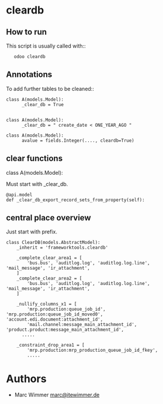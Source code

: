 # cleardb

## How to run

This script is usually called with::

```
   odoo cleardb
```

## Annotations


To add further tables to be cleaned::

```
class A(models.Model):
      _clear_db = True


class A(models.Model):
      _clear_db = " create_date < ONE_YEAR_AGO "

class A(models.Model):
      avalue = fields.Integer(...., cleardb=True)
```

## clear functions

class A(models.Model):

Must start with _clear_db.

```
@api.model
def _clear_db_export_record_sets_from_property(self):
```

## central place overview

Just start with prefix.

```
class ClearDB(models.AbstractModel):
    _inherit = 'frameworktools.cleardb'

    _complete_clear_area1 = [
        'bus.bus', 'auditlog.log', 'auditlog.log.line', 'mail_message', 'ir_attachment',
    ]
    _complete_clear_area2 = [
        'bus.bus', 'auditlog.log', 'auditlog.log.line', 'mail_message', 'ir_attachment',
    ]

    _nullify_columns_x1 = [
        'mrp.production:queue_job_id', 'mrp.production:queue_job_id_moved0', 'account.edi.document:attachment_id',
        'mail.channel:message_main_attachment_id', 'product.product:message_main_attachment_id',
      .....

    _constraint_drop_area1 = [
        'mrp.production:mrp_production_queue_job_id_fkey',
        .....
```

# Authors

* Marc Wimmer <marc@itewimmer.de>


